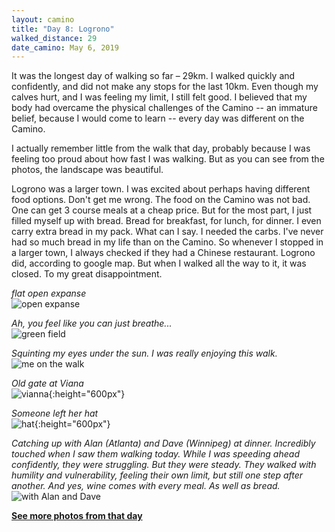 ```yaml
---
layout: camino
title: "Day 8: Logrono"
walked_distance: 29
date_camino: May 6, 2019
---
```


It was the longest day of walking so far – 29km. I walked quickly and confidently, and did not make any stops for the last 10km. Even though my calves hurt, and I was feeling my limit, I still felt good. I believed that my body had overcame the physical challenges of the Camino -- an immature belief, because I would come to learn -- every day was different on the Camino. 

I actually remember little from the walk that day, probably because I was feeling too proud about how fast I was walking. But as you can see from the photos, the landscape was beautiful. 

Logrono was a larger town. I was excited about perhaps having different food options. Don't get me wrong. The food on the Camino was not bad. One can get 3 course meals at a cheap price. But for the most part, I just filled myself up with bread. Bread for breakfast, for lunch, for dinner. I even carry extra bread in my pack. What can I say. I needed the carbs. I've never had so much bread in my life than on the Camino. So whenever I stopped in a larger town, I always checked if they had a Chinese restaurant. Logrono did, according to google map. But when I walked all the way to it, it was closed. To my great disappointment. 

*flat open expanse*  
![open expanse](https://lh3.googleusercontent.com/FbZt684I4vQjN5bsASb2fzRvZvNQerUBmwRQxoIMEoGi3yRPCWjmBcZfYEMiCdIKkUFYMGHOrg8el2qRgAWt5CF4SVOIbwI4lDt1PdcXV50Jh8s0HgGunZKkVNIbIHROevX34zMpGm5luqcfLIaMLpI_7Ny8ftS-0w8ht6xvYMHBCnNDKxFU_Djd95xgD5UTukajOhxuVqT0XSsYJI55zwNyxqEFkE25frorWzB7kjpkU75bA-xJzsG6-YgAGOs72sNodepIDPVXPSzlQ6et_Mitmj14EEAwxOd6eno0lWikejCKuj-C6ixaYbP0sLItSKaFzljkBTy-r-UH3U_deQeCkITmekAV0Mtmr4bDcxoZd5FNhcXLHoJU6OA2urbwL2L6-cGroPlyvQm6fZ7FJI0EMRBP2TpbF7RCuWU1tw1T7230e1p4UhM-Snk0Rle45hksIEwYb8riQa4jqhaoNz4Nzu7X1uC0Py9xHrXHUzBxCLZVuuNTwg4QHUXsuL4ovve2JOERcA6XabLbVrhQW4YfaxDFECs2Pzi9G0qB1a1ud-mlcjCqArfcbkTf9kN7wcauDWHYYxr0I59_RrcElgGhq4hPVmi4LAjxPQDaqJbZn4iEcyd1WITTaOimVSHW2Dx1wuy12rWl14Wbr9t9w4Ikhd_NZHMk18SkzjeCzXmd4gjWx8pMtg5Vt4LcE9KDYjzwWXG83jpyxuddOKJSd9GQttbVROQJ1CvgmPU7eWBqUkYR37f6zoM=w1840-h566-no)

*Ah, you feel like you can just breathe...*  
![green field](https://lh3.googleusercontent.com/kcpXZRerl0hJ3L83qmwuwQq0k7rjfDt0b74OqWsfzRy7m9-fKPG1Tr8qHcVFXNdzz8fQSPHtXxecC1Vv6wOu9mVlc4ZX_QhYT20z2BTYxLZeNWkt_vqBfcWnMqF8eC5X-F0t8biyVIfrZGEdLmS_vIo3LOasBJH8HPCMGvmTIXjmz0bD5ncRiwir9pizt0OaDMQY-MCTgbiePPHRENxHFqq7YsogvTcIpmdZCzxcCrTpE688un8EKzRwdHUkF566O7QVBgbpeabTJl9J6tvlqXrbrmOH-E5s8qh1LvaxTXCIDEDm93DmnOSFtPwF9CT_2yaHO5w60hrlRLxjqGCKm-97IM-xqSjYqrjEYZzX-SO41ZA-tc98v1JQli5S9UR7V4enLFlIJjQI_xuhKlf9e2g4PAt_laIPWn5O-fB0FMIujMFofqPvEkBeEmesvtjjXk8yF4dn-RVIehKBYNNS2b_iiJFbFyYwnLFgTdJAItRAUettdHHfoI4CXIiqRH4XzBKstUaq4Ai9r_TRbaWTFP5pjK1t3yDUgk-YQkIKd6Yx93Q7JslUyRmoGqwIjCvE6lVoH4_0cdCvy9iu4TzQoLkv-sy0sK_s7Xb_ZiuhLvmuvleopOXoYatHAK-G6fWUwORdzFNr9OMcMPvuKEqSpLJgJGqNE7n0b8sW-xz-sJraF_prUgo7LeBY34hT1lWhEwUemnxz59gz4zlkFqQ7PuGgPsPaC4hdOXYVujrKa9BaRyblLWQxx_c=w1840-h1036-no)

*Squinting my eyes under the sun. I was really enjoying this walk.*  
![me on the walk](https://lh3.googleusercontent.com/1aMdia-kDzJU1mwYceP-l363tfqBJ2jEho2ROdMjRe1RPzPS4_Ka0FTnz5dVdi6Qj-WRpCm7Vn3wznlkpghKghyllo2rXaAaj_sNKXdegokm7f2hcGNa-fh5fwg93iDw82kSc5Mc87VfM4JoEKaDZlBu4gfxr_DVaGi-reXTWPb0ZjW2R_wQb1EhCHqbBSxYOVIFyVNwJu7MqFMNlDJ0ukprmzbphYH9bTq21ZlUWQBrA57rkgldXdFdCj_APpSdak-sOib6Wt_xcyROWb2Endd8uxcdtkYYZ0SeG-K_P6ytP0xQ0nqNHJFYH6ieGzif0KcbWqTuYrLbCNWh2dg_OSE6bgh5JN3lFnqHwDskyaS1RafKgaoYrGWk9EOaFEkeEWLcFEG5MJW2NSA6ywDScJsWgiFLK0C2OxS80Q3dkysl6E7DwUbb-jI-MdyWCbPID_-nAkrrNuZqoVFP8jEBKVbJqIg9DFP2FiLqtXSVk7eSORW8LWFgxLfQOiCFSUHBebBZw5cEdgtkAnXIU0cuhLuoOVbVzi3bvP7IxDJc0wa5dEChvOBGu6DkbJ-4cBTfuSNNqxEcZnqw4SoEe5jNErwvMLYPKqqLEgrQXUv1omto4pGkOwJvP-351cx5tN8XWPt_rXmxwDU7FA2uZ8l4sirsoWt-m-G3ezAEe4L7RBTcmXJX7DoVmd_Ziwb41iBBueH__aSeL-ptGs_f1A8ekXKButry4fm_SRDB7x61amQOFrmbs1OF1XU=w1840-h1036-no)

*Old gate at Viana*  
![vianna](https://lh3.googleusercontent.com/R5iucH6jIBHtFIYk-zqb5HBt_VgHLBbldi_FxrerTQmhTo1ggwe59xfAiWt3siFFKRms_gDiVckwXKwxWvG5WJQoGDGYW53ESvp84zXJuGfhlELuprrigunMzvKoGHiSz5EFdweUWeQ84UJphzVTPlDzdRXrOMyyFBwSuPncsO4BxwjPxS8gTigQzT1Cu_kX5-LeoGnr8ArITY0PmbSByVONSRnuTeVoNcyEdx6numPUYenW4BMmLL86p2eJgueSeeSGjp3FZuIlb2HIDA9OQ2qkzDhtKEQfa4d1p5LYPS0lpD-f0PhtlRN518LhMdand7qNHLw2NzWl0eWrXdPaT9J-lLCInBfnGcghhe_x5IqaGHlY3CQakpaEp7baiKYftcz3yVy8HdztH5gt861HZ5MjF5RptJyiZhxSNC4326s8T-aB_BzT_vupLXA7MLD6qRwhhNQp-LQeuhwdikSh67hbZNAjtr5AVBFl8lEK0rhq9OtXmsvYI3UPmQhuJSWRhRuF-myg1mN9B4izZlK6_fOT6xlyijBeL-8R4ibMHWZo8LHXdw1EMMUNBxp338SsGoUOyzamZmqxxM1zuovAawenaMBvR-rmoM43ihiYLWQw4LXce3jMBqacu2CGhSAZlcB5tI7bWAT6GREEuUx2WN3UK0rgskrBurCkrrQEvUoPZ_kQAQMoxbVW0jKCMHQ9W_GpcGyuNKSPYe4kz2FXBF2rOblWokQMDs1Ig2biEB62UJ3kpWX77Bk=w792-h1406-no){:height="600px"}

*Someone left her hat*  
![hat](https://lh3.googleusercontent.com/9800SHZRHotMYc4nBnbZpX-4dFsSeKlrL6OIWwv86_YgPSzKd6rvYGzyvItCZco38U4gCyk5KWjeaxPUHCAxFc0koOl-H1IIoPUWJqHLYvZ0EhrO0qFUos9Q1ozmadX7JTxDWhg9oQoQ9I3R4Y0LJB7M_eaKfW91PBbyxYvNhTLYZfw92ZzMgwmz1JGU7-Ij9XaMQIrk4OwmH7dlC2-lPvWf7bFAQXu5fXeiWwsStWh6qHXl66FJJ-jDt6CzPdwY-1BdMDMReJGXlcXE7IkRyw9BwpSR8IFPnWPGiZpFm2Rri5_4XB8EplMqyQxZho15ui6lXsvwccEBo4hc_onw-Jgue26kE_dOQmHaltMVPPmN3aF58--q6mUvC72F_UAnOCNAc8Odgf9AppyQGkZab-DI1N987Tg7WvjvH8EKv9OCNGhorc1PzrU-DIZ4NC5_CvWvlm20X4pqSlLXmeXUVG6_XSXiiDGAJAOK4OjoE-NqH2qHgDngyky0PvPQt4beix9IHuCV-JqHUpEbGJCZzWWNm6S4MKVRKryTAtPaO-iOLgcOfsDdAZUPXlobkOhK8vp0sXaM9EKrAaf5d6XPmHxJEgC0s_vjp6y4HjezrCXxbe9hQjFcZwccDAbq-cF7voLMZbfKlVUFPcmz3v5IkDOFhaHBjXOrVeJ71I3xHg74GWuIssdiwcu3dTHYv1jHAesIQs3Bqql-iF90S-BXcCEfXqdcVvL18j-HndjnRSGifu5rIvEn1TQ=w792-h1406-no){:height="600px"}

*Catching up with Alan (Atlanta) and Dave (Winnipeg) at dinner. Incredibly touched when I saw them walking today. While I was speeding ahead confidently, they were struggling. But they were steady. They walked with humility and vulnerability, feeling their own limit, but still one step after another. And yes, wine comes with every meal. As well as bread.*  
![with Alan and Dave](https://lh3.googleusercontent.com/yX6sb2MPSeCjWEEjTSkqINlpNz03O12Yb3HP3nzIP4PoOAsr9iotTreHxZ72198kU0mRUAXk2mWUuEjx2eBXj2vrVQKK_sAioYYvJ5EHy9lA8zkGVMBL4sUxHaqdzxDk72fbSy3YK1VaoSabd0Fyq_TjEBBq512c8-3RUNxcR9m4BcY5qk1piubl4bNDe_ixivXBr3JmAtdeBlH11XSoxTYQR3zRn1CxpR4cjwaQSMRJSda984f5OojbHCVI9VOwPHdHZiJEVdxe_fppStycRRf-qDhgxZ-myu1NUWBcfsdgQGZQT7RD2hAX4ufynzWonC9brq4DLhK20O10ivy7lEtwo4Oazrm-mYnF1NOVwU6_3LLVD9v27Uco7ZdICEf3PFLjYwDY6nNVpEZGhfydkIUaQGfHaZFQXWVmuEz3rwqpdBC3-GXqce5etfvmfgIEqDcQtpX5Dural8WjGUR2_7lYKUxTGaCncZbYvtUiNRDmpzoIyzcpnmePoaAq20Vg0_8wpYGXnq6zElIUv1YrPC4LQkQvcDFT-Qaf_UUsoGk3HEV9aYarl_hdF50OJCRrnIG7UZTzWAoYEzM9iwL1lnNjlHTnjPGb4PKPZu0dKU_bzEjhIDxu3vbpSuM7COyzBkw-Gu5E6RO-stXBgygsj4bot0kGzwLJGGgfYrZuXnxQH_Nuj2-Wrg_cl3vAeL2mMJXZ3bWZlZ9ZWffLScmk9g3wHcsJBtoNH_vUNkALZ8tCcibcS02Q950=w1840-h1380-no)

[**See more photos from that day**](https://photos.app.goo.gl/wb6e9Cj9nUMfvx8e9)

